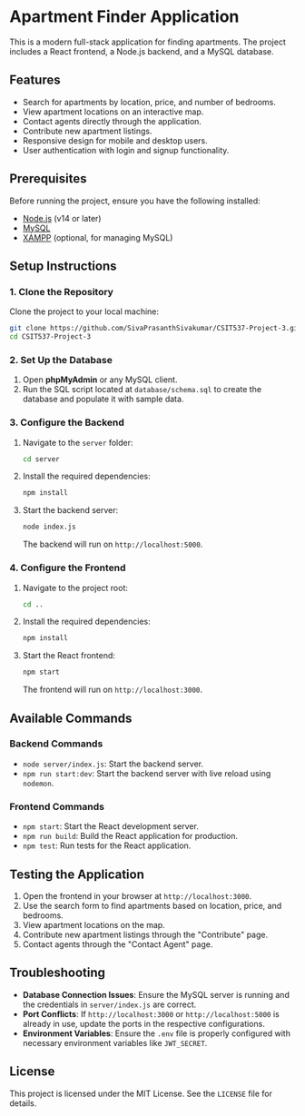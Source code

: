 # Apartment Finder Application

This is a modern full-stack application for finding apartments. The project includes a React frontend, a Node.js backend, and a MySQL database.

## Features

- Search for apartments by location, price, and number of bedrooms.
- View apartment locations on an interactive map.
- Contact agents directly through the application.
- Contribute new apartment listings.
- Responsive design for mobile and desktop users.
- User authentication with login and signup functionality.

## Prerequisites

Before running the project, ensure you have the following installed:

- [Node.js](https://nodejs.org/) (v14 or later)
- [MySQL](https://www.mysql.com/)
- [XAMPP](https://www.apachefriends.org/) (optional, for managing MySQL)

## Setup Instructions

### 1. Clone the Repository

Clone the project to your local machine:

```bash
git clone https://github.com/SivaPrasanthSivakumar/CSIT537-Project-3.git
cd CSIT537-Project-3
```

### 2. Set Up the Database

1. Open **phpMyAdmin** or any MySQL client.
2. Run the SQL script located at `database/schema.sql` to create the database and populate it with sample data.

### 3. Configure the Backend

1. Navigate to the `server` folder:
   ```bash
   cd server
   ```
2. Install the required dependencies:
   ```bash
   npm install
   ```
3. Start the backend server:
   ```bash
   node index.js
   ```
   The backend will run on `http://localhost:5000`.

### 4. Configure the Frontend

1. Navigate to the project root:
   ```bash
   cd ..
   ```
2. Install the required dependencies:
   ```bash
   npm install
   ```
3. Start the React frontend:
   ```bash
   npm start
   ```
   The frontend will run on `http://localhost:3000`.

## Available Commands

### Backend Commands

- `node server/index.js`: Start the backend server.
- `npm run start:dev`: Start the backend server with live reload using `nodemon`.

### Frontend Commands

- `npm start`: Start the React development server.
- `npm run build`: Build the React application for production.
- `npm test`: Run tests for the React application.

## Testing the Application

1. Open the frontend in your browser at `http://localhost:3000`.
2. Use the search form to find apartments based on location, price, and bedrooms.
3. View apartment locations on the map.
4. Contribute new apartment listings through the "Contribute" page.
5. Contact agents through the "Contact Agent" page.

## Troubleshooting

- **Database Connection Issues**: Ensure the MySQL server is running and the credentials in `server/index.js` are correct.
- **Port Conflicts**: If `http://localhost:3000` or `http://localhost:5000` is already in use, update the ports in the respective configurations.
- **Environment Variables**: Ensure the `.env` file is properly configured with necessary environment variables like `JWT_SECRET`.

## License

This project is licensed under the MIT License. See the `LICENSE` file for details.
